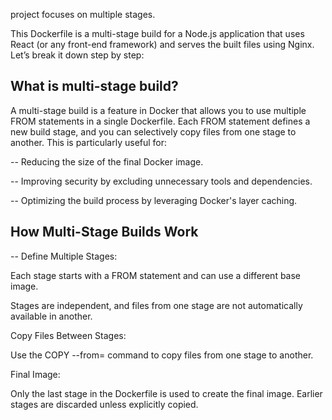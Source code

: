 project focuses on multiple stages.
 
This Dockerfile is a multi-stage build for a Node.js application that uses React (or any front-end framework) and serves the built files using Nginx. Let’s break it down step by step:

## What is multi-stage build?

A multi-stage build is a feature in Docker that allows you to use multiple FROM statements in a single Dockerfile. Each FROM statement defines a new build stage, and you can selectively copy files from one stage to another. This is particularly useful for:

-- Reducing the size of the final Docker image.

-- Improving security by excluding unnecessary tools and dependencies.

-- Optimizing the build process by leveraging Docker's layer caching.

## How Multi-Stage Builds Work
-- Define Multiple Stages:

Each stage starts with a FROM statement and can use a different base image.

Stages are independent, and files from one stage are not automatically available in another.

Copy Files Between Stages:

Use the COPY --from=<stage> command to copy files from one stage to another.

Final Image:

Only the last stage in the Dockerfile is used to create the final image. Earlier stages are discarded unless explicitly copied.
